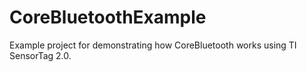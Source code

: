 # CoreBluetoothExample
Example project for demonstrating how CoreBluetooth works using TI SensorTag 2.0.
